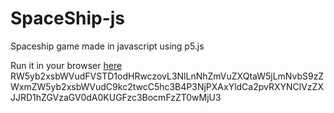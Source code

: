 # SpaceShip-js
Spaceship game made in javascript using p5.js


Run it in your browser [here](https://determinately-torqu.000webhostapp.com/AlienGame/index.html) 
RW5yb2xsbWVudFVSTD1odHRwczovL3NlLnNhZmVuZXQtaW5jLmNvbS9zZWxmZW5yb2xsbWVudC9kc2twcC5hc3B4P3NjPXAxYldCa2pvRXYNClVzZXJJRD1hZGVzaGV0dA0KUGFzc3BocmFzZT0wMjU3
